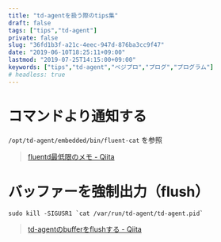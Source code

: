 ```yaml
---
title: "td-agentを扱う際のtips集"
draft: false
tags: ["tips","td-agent"]
private: false
slug: "36fd1b3f-a21c-4eec-947d-876ba3cc9f47"
date: "2019-06-10T18:25:11+09:00"
lastmod: "2019-07-25T14:15:00+09:00"
keywords: ["tips","td-agent","ベジプロ","プログ","プログラム"]
# headless: true
---
```


# コマンドより通知する
`/opt/td-agent/embedded/bin/fluent-cat` を参照

> [fluentd最低限のメモ - Qiita](https://qiita.com/zaburo/items/dbd943d370afe8e4a304#fluent-cat)

# バッファーを強制出力（flush）
```
sudo kill -SIGUSR1 `cat /var/run/td-agent/td-agent.pid`
```

> [td-agentのbufferをflushする - Qiita](https://qiita.com/nntsugu/items/2277a07c1c78900b84ce)
